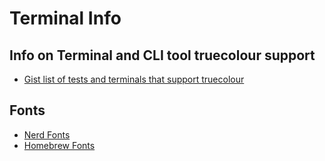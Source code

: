# Terminal Info

## Info on Terminal and CLI tool truecolour support

* [Gist list of tests and terminals that support truecolour](https://gist.github.com/XVilka/8346728)

## Fonts

* [Nerd Fonts](https://github.com/ryanoasis/nerd-fonts)
* [Homebrew Fonts](https://github.com/caskroom/homebrew-fonts)